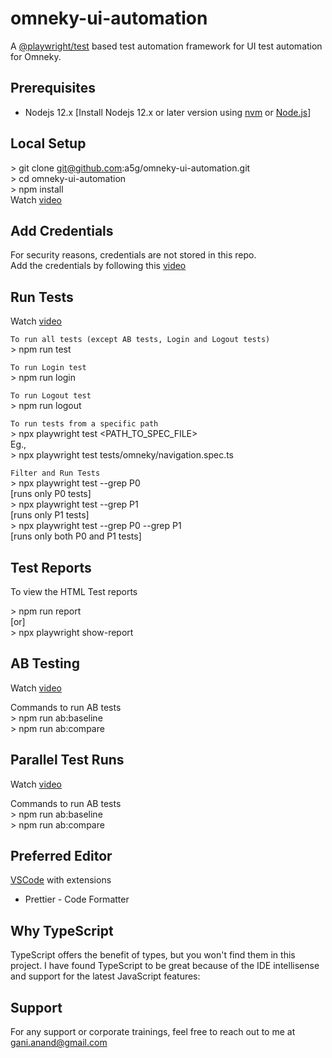 # omneky-ui-automation

A [@playwright/test](https://playwright.dev/) based test automation framework for UI test automation for Omneky.

## Prerequisites

- Nodejs 12.x [Install Nodejs 12.x or later version using [nvm](https://github.com/creationix/nvm) or [Node.js](https://nodejs.org/en/)]

## Local Setup

\> git clone git@github.com:a5g/omneky-ui-automation.git <br />
\> cd omneky-ui-automation <br />
\> npm install <br />
Watch [video](https://www.loom.com/embed/fbbffbf8f9f5441dafd5a1592e621af7)

## Add Credentials

For security reasons, credentials are not stored in this repo.<br/>
Add the credentials by following this [video](https://www.loom.com/embed/a6399c7fd67c428897f00d1cc6521f4d)

## Run Tests

Watch [video](https://www.loom.com/embed/fbbffbf8f9f5441dafd5a1592e621af7)

`To run all tests (except AB tests, Login and Logout tests)` <br/>
\> npm run test

`To run Login test` <br/>
\> npm run login

`To run Logout test` <br/>
\> npm run logout

`To run tests from a specific path` <br/>
\> npx playwright test <PATH_TO_SPEC_FILE> <br/>
Eg., <br/>
\> npx playwright test tests/omneky/navigation.spec.ts<br/>

`Filter and Run Tests` <br/>
\> npx playwright test --grep P0 <br/>
[runs only P0 tests]<br/>
\> npx playwright test --grep P1 <br/>
[runs only P1 tests]<br/>
\> npx playwright test --grep P0 --grep P1 <br/>
[runs only both P0 and P1 tests]<br/>

## Test Reports

To view the HTML Test reports

\> npm run report <br/>
[or] <br/>
\> npx playwright show-report

## AB Testing

Watch [video](https://www.loom.com/embed/6990a1c8bdbb47888591af1200ed62ac)

Commands to run AB tests <br/>
\> npm run ab:baseline <br/>
\> npm run ab:compare <br/>

## Parallel Test Runs

Watch [video](https://www.loom.com/embed/bcb16a53339b4b88887f1cbc9c90d180)

Commands to run AB tests <br/>
\> npm run ab:baseline <br/>
\> npm run ab:compare <br/>

## Preferred Editor

[VSCode](https://code.visualstudio.com/download) with extensions

- Prettier - Code Formatter

## Why TypeScript

TypeScript offers the benefit of types, but you won't find them in this project. I have found TypeScript to be great because of the IDE intellisense and support for the latest JavaScript features:

## Support

For any support or corporate trainings, feel free to reach out to me at gani.anand@gmail.com
